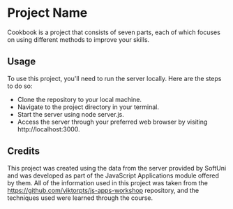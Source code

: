 # Project Name
Cookbook is a project that consists of seven parts, each of which focuses on using different methods to improve your skills. 

## Usage
To use this project, you'll need to run the server locally. Here are the steps to do so:

- Clone the repository to your local machine.
- Navigate to the project directory in your terminal.
- Start the server using node server.js.
- Access the server through your preferred web browser by visiting http://localhost:3000.

## Credits
This project was created using the data from the server provided by SoftUni and was developed as part of the JavaScript Applications module offered by them. All of the information used in this project was taken from the https://github.com/viktorpts/js-apps-workshop repository, and the techniques used were learned through the course.
